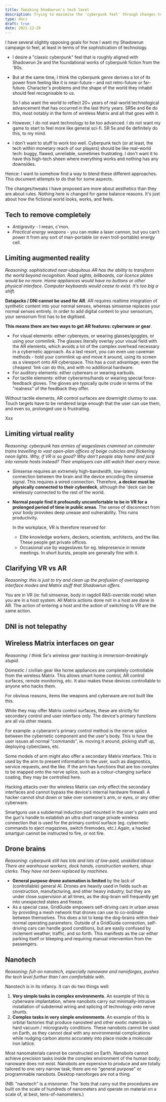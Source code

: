 ```yaml
---
title: Tweaking Shadowrun's tech level
description: Trying to maximise the 'cyberpunk feel' through changes to the technological sophistication
type: docs
draft: true
date: 2021-12-28
---
```



I have several slightly opposing goals for how I want my Shadowrun campaign to feel, at least in terms of the sophistication of technology.

* I desire a "classic cyberpunk" feel that is roughly aligned with Shadowrun 2e and the foundational works of cyberpunk fiction from the '90s. 
* But at the same time, I think the cyberpunk genre derives a lot of its power from feeling like it is near-future – and not retro-future or far-future. Character's problems and the shape of the world they inhabit should feel recognisable to us. 

    So I also want the world to reflect 20+ years of real-world technological advancement that has occurred in the last thirty years. SR5e and 6e do this, most notably in the form of wireless Matrix and all that goes with it.
* However, I do not want technology to be too advanced. I do not want my game to start to feel more like general sci-fi. SR 5e and 6e definitely do this, to my mind.
* I don't want to stuff to work too well. Cyberpunk tech (or at least, the tech within monetary reach of our players) should be like real-world tech: buggy, flawed, unreliable, sometimes frustrating. I don't want it to have this high-tech sheen where everything works and nothing has any downsides. 

Hence: I want to somehow find a way to blend these different approaches. This document attempts to do that for some aspects.

The changes/tweaks I have proposed are more about aesthetics than they are about rules. Nothing here is changed for game balance reasons. It's just about how the fictional world looks, works, and feels. 

## Tech to remove completely

* *Antigravity* - I mean, c'mon.
* *Practical energy weapons* - you can _make_ a laser cannon, but you can't power it from any sort of man-portable (or even troll-portable) energy cell.


## Limiting augmented reality

*Reasoning: sophisticated near-ubiquitous AR has the ability to transform the world beyond recognition. Road sights, billboards, car licence plates would be no more. Home appliances would have no buttons or other physical interface. Computer keyboards would cease to exist. It's too big a shift.*


**Datajacks / DNI cannot be used for AR**. AR requires realtime integration of synthetic content into your normal senses, whereas simsense replaces your normal senses entirely. In order to add digital content to your sensorium, your sensorium first has to be digitised.

**This means there are two ways to get AR features: cyberware or gear**.

* For visual elements: either cybereyes, or wearing glasses/goggles, or using your commlink. The glasses literally overlay your visual field with the AR elements, which avoids a lot of the complex overhead necessary in a cybernetic approach. As a last resort, you can even use caveman methods - hold your commlink up and move it around, using its screen as a viewport onto AR cyberspace. This has a cost advantage; even the cheapest 'link can do this, and with no additional hardware. 
* For auditory elements: either cyberears or wearing earbuds.
* For tactile elements: either cyberarms/hands or wearing special force-feedback gloves. The gloves are typically quite crude in terms of the "realness" of the feedback they offer.

Without tactile elements, AR control surfaces are downright clumsy to use. Touch targets have to be rendered large enough that the user can use them, and even so, prolonged use is frustrating.

Xxx

## Limiting virtual reality

*Reasoning: cyberpunk has armies of wageslaves crammed on commuter trains travelling to vast open-plan offices of beige cubicles and flickering neon lights. Why, if VR is so good? Why don't people stay home and jack into remote hosts instead? Their employers can still watch their every move.*

* Simsense requires an extremely high-bandwidth, low-latency connection between the brain and the device encoding the simsense signal. This requires a wired connection. Therefore, **a decker must be physically connected to their cyberdeck**, although the 'deck can be wirelessly connected to the rest of the world.
* **Normal people find it profoundly uncomfortable to be in VR for a prolonged period of time in public areas**. The sense of disconnect from your body provokes deep unease and vulnerability. This ruins productivity.

    In the workplace, VR is therefore reserved for:
	   
	* Elite knowledge workers, deckers, scientists, architects, and the like. These people get private offices.
	* Occasional use by wageslaves for eg. telepresence in remote meetings. In short bursts, people are generally fine with it.

## Clarifying VR vs AR

*Reasoning: this is just to try and clean up the profusion of overlapping interface modes and Matrix stuff that Shadowrun offers.*

You are in VR (ie: full simsense, body in ragdoll RAS-override mode) when you are in a host system. All Matrix actions done not in a host are done in AR. The action of entering a host and the action of switching to VR are the same action.

## DNI is not telepathy 



## Wireless Matrix interfaces on gear

*Reasoning: I think 5e's wireless gear hacking is immersion-breakingly stupid.*

Domestic / civilian gear like home appliances are completely controllable from the wireless Matrix. This allows smart home control, AR control surfaces, remote monitoring, etc. It also makes these devices controllable to anyone who hacks them.

For obvious reasons, items like weapons and cyberware are not built like this.

While they may offer Matrix control surfaces, these are strictly for secondary control and user interface only. The device's primary functions are all via other means.

For example: a cyberarm's primary control method is the nerve splice between the cybernetic component and the user's body. This is how the user issues all normal "commands", ie. moving it around, picking stuff up, deploying cyberclaws, etc. 

Some models of arm might also offer a secondary Matrix interface. This is used by the arm to present information to the user, such as diagnostics, service requests, and the like. If the arm has functions that are too complex to be mapped onto the nerve splice, such as a colour-changing surface coating, they may be controlled here.

Hacking attacks over the wireless Matrix can only effect the secondary interfaces and cannot bypass the device's internal hardware firewall. A hacker cannot shut down or take over someone's arm, or eyes, or any other cyberware.

Smartguns use a subdermal induction pad mounted in the user's palm and the gun's handle to establish an ultra short range private wireless connection that is used for the primary control surface (eg. cybernetic commands to eject magazines, switch firemodes, etc.) Again, a hacked smartgun cannot be instructed to fire, or not fire.

## Drone brains

*Reasoning: cyberpunk still has lots and lots of low-paid, unskilled labour. There are warehouse workers, dock hands, construction workers, shop clerks. They have not been replaced by machines.*

* **General purpose drone automation is limited** by the lack of (controllable) general AI. Drones are heavily used in fields such as construction, manufacturing, and other heavy industry; but they are under close supervision at all times, as the dog-brain will frequently get into unexpected states and freeze.
* As a special case, GridGuide empowers self-driving cars in urban areas by providing a mesh network that drones can use to co-ordinate between themselves. This does a lot to keep the dog-brains within their normal operating parameters. Outside of a GridGuide connection, self-driving cars can handle good conditions, but are easily confused by inclement weather, traffic, and so forth. This manifests as the car either parking itself or bleeping and requiring manual intervention from the passengers.


## Nanotech

*Reasoning: full-on nanotech, especially nanoware and nanoforges, pushes the tech level further than I am comfortable with.*

Nanotech is in its infancy. It can do two things well: 

1. **Very simple tasks in complex environments**. An example of this is cyberware implantation, where nanobots carry out minimally-intrusive installation of subdermal wiring and splicing of technology onto nerve shunts.
2. **Complex tasks in very simple environments**. An example of this is orbital factories that produce nanosteel and other exotic materials in hard vacuum / microgravity conditions. These nanobots cannot be used on Earth, as they cannot deal with any environmental complications while nudging carbon atoms accurately into place inside a molecular iron lattice. 

Most nanomaterials cannot be constructed on Earth. Nanobots cannot achieve precision tasks inside the complex environment of the human body; nanoware does not exist. Nanobots are expensive to produce and are totally tailored to one very narrow task; there are no "general purpose" or programmable nanobots. Desktop nanoforges are not a thing. 

(NB: "nanotech" is a misnomer. The 'bots that carry out the procedures are built on the scale of hundreds of nanometers and operate on material on a scale of, at best, tens-of-nanometers.)



